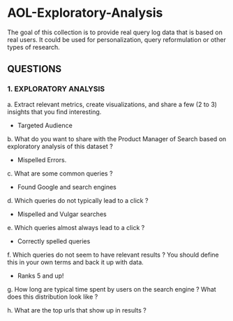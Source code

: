 # AOL-Exploratory-Analysis
The goal of this collection is to provide real query log data that is based on real users. It could be used for personalization, query reformulation or other types of research.

## QUESTIONS

### 1. EXPLORATORY ANALYSIS
a. Extract relevant metrics, create visualizations, and share a few (2 to 3) insights that you find
interesting.
- Targeted Audience

b. What do you want to share with the Product Manager of Search based on exploratory
analysis of this dataset ?
- Mispelled Errors.

c. What are some common queries ?
- Found Google and search engines

d. Which queries do not typically lead to a click ?
- Mispelled and Vulgar searches

e. Which queries almost always lead to a click ?
- Correctly spelled queries

f. Which queries do not seem to have relevant results ? You should define this in your own
terms and back it up with data.
- Ranks 5 and up!

g. How long are typical time spent by users on the search engine ? What does this distribution
look like ?

h. What are the top urls that show up in results ?